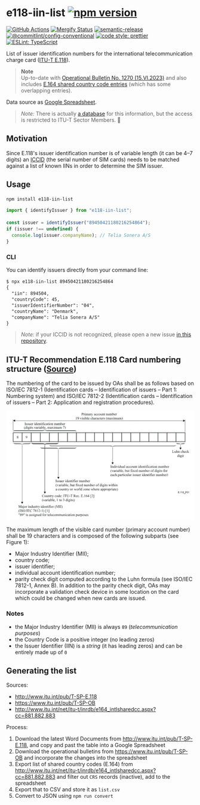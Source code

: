 # e118-iin-list [![npm version](https://img.shields.io/npm/v/e118-iin-list.svg)](https://www.npmjs.com/package/e118-iin-list)

[![GitHub Actions](https://github.com/NordicSemiconductor/e118-iin-list-js/workflows/Test%20and%20Release/badge.svg)](https://github.com/NordicSemiconductor/e118-iin-list-js/actions)
[![Mergify Status](https://img.shields.io/endpoint.svg?url=https://dashboard.mergify.io/badges/NordicSemiconductor/e118-iin-list-js&style=flat)](https://mergify.io)
[![semantic-release](https://img.shields.io/badge/%20%20%F0%9F%93%A6%F0%9F%9A%80-semantic--release-e10079.svg)](https://github.com/semantic-release/semantic-release)
[![@commitlint/config-conventional](https://img.shields.io/badge/%40commitlint-config--conventional-brightgreen)](https://github.com/conventional-changelog/commitlint/tree/master/@commitlint/config-conventional)
[![code style: prettier](https://img.shields.io/badge/code_style-prettier-ff69b4.svg)](https://github.com/prettier/prettier/)
[![ESLint: TypeScript](https://img.shields.io/badge/ESLint-TypeScript-blue.svg)](https://github.com/typescript-eslint/typescript-eslint)

List of issuer identification numbers for the international telecommunication
charge card
([ITU-T E.118](https://www.itu.int/rec/dologin_pub.asp?lang=e&id=T-REC-E.118-200605-I!!PDF-E&type=items)).

> **Note**  
> Up-to-date with
> [Operational Bulletin No. 1270 (15.VI.2023)](https://www.itu.int/pub/T-SP-OB.1270-2023)
> and also includes
> [E.164 shared country code entries](http://www.itu.int/net/itu-t/inrdb/e164_intlsharedcc.aspx?cc=881,882,883)
> (which has some overlapping entries).

Data source as
[Google Spreadsheet](https://docs.google.com/spreadsheets/d/1ErJzksU5bF2YA8tQQ9QJleEZHsdvDRDk0Rvi0nf3fh4/edit?usp=sharing).

> _Note:_ There is actually
> [a database](https://www.itu.int/net/itu-t/inrdb/secured/e118iin.aspx) for
> this information, but the access is restricted to ITU-T Sector Members. 🤷

## Motivation

Since E.118's issuer identification number is of variable length (it can be 4–7
digits) an [ICCID](https://en.wikipedia.org/wiki/E.118#ICCID) (the serial number
of SIM cards) needs to be matched against a list of known IINs in order to
determine the SIM issuer.

## Usage

    npm install e118-iin-list

```typescript
import { identifyIssuer } from "e118-iin-list";

const issuer = identifyIssuer("89450421180216254864");
if (issuer !== undefined) {
  console.log(issuer.companyName); // Telia Sonera A/S
}
```

### CLI

You can identify issuers directly from your command line:

    $ npx e118-iin-list 89450421180216254864
    {
      "iin": 894504,
      "countryCode": 45,
      "issuerIdentifierNumber": "04",
      "countryName": "Denmark",
      "companyName": "Telia Sonera A/S"
    }

> _Note:_ if your ICCID is not recognized, please open a new issue
> [in this repository](https://github.com/NordicSemiconductor/e118-iin-list-js/issues/new).

## ITU-T Recommendation E.118 Card numbering structure ([Source](https://www.itu.int/rec/dologin_pub.asp?lang=e&id=T-REC-E.118-200605-I!!PDF-E&type=items))

The numbering of the card to be issued by OAs shall be as follows based on
ISO/IEC 7812-1 (Identification cards – Identification of issuers – Part 1:
Numbering system) and ISO/IEC 7812-2 (Identification cards – Identification of
issuers – Part 2: Application and registration procedures).

![E.118 Schema](./docs/fig1.png)

The maximum length of the visible card number (primary account number) shall be
19 characters and is composed of the following subparts (see Figure 1):

- Major Industry Identifier (MII);
- country code;
- issuer identifier;
- individual account identification number;
- parity check digit computed according to the Luhn formula (see ISO/IEC 7812-1,
  Annex B). In addition to the parity check digit, OAs may incorporate a
  validation check device in some location on the card which could be changed
  when new cards are issued.

### Notes

- the Major Industry Identifier (MII) is always `89` (_telecommunication
  purposes_)
- the Country Code is a positive integer (no leading zeros)
- the Issuer Identifier (IIN) is a _string_ (it has leading zeros) and can be
  entirely made up of `0`

## Generating the list

Sources:

- http://www.itu.int/pub/T-SP-E.118
- https://www.itu.int/pub/T-SP-OB
- http://www.itu.int/net/itu-t/inrdb/e164_intlsharedcc.aspx?cc=881,882,883

Process:

1. Download the latest Word Documents from http://www.itu.int/pub/T-SP-E.118,
   and copy and past the table into a Google Spreadsheet
2. Download the operational bulletins from https://www.itu.int/pub/T-SP-OB and
   incorporate the changes into the spreadsheet
3. Export list of shared country codes (E.164) from
   http://www.itu.int/net/itu-t/inrdb/e164_intlsharedcc.aspx?cc=881,882,883 and
   filter out `CRS` records (inactive), add to the spreadsheet
4. Export that to CSV and store it as `list.csv`
5. Convert to JSON using `npm run convert`
